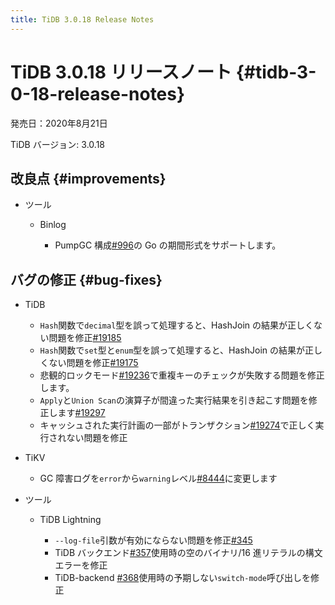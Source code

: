 ```yaml
---
title: TiDB 3.0.18 Release Notes
---
```


# TiDB 3.0.18 リリースノート {#tidb-3-0-18-release-notes}

発売日：2020年8月21日

TiDB バージョン: 3.0.18

## 改良点 {#improvements}

-   ツール

    -   Binlog

        -   PumpGC 構成[#996](https://github.com/pingcap/tidb-binlog/pull/996)の Go の期間形式をサポートします。

## バグの修正 {#bug-fixes}

-   TiDB

    -   `Hash`関数で`decimal`型を誤って処理すると、HashJoin の結果が正しくない問題を修正[#19185](https://github.com/pingcap/tidb/pull/19185)
    -   `Hash`関数で`set`型と`enum`型を誤って処理すると、HashJoin の結果が正しくない問題を修正[#19175](https://github.com/pingcap/tidb/pull/19175)
    -   悲観的ロックモード[#19236](https://github.com/pingcap/tidb/pull/19236)で重複キーのチェックが失敗する問題を修正します。
    -   `Apply`と`Union Scan`の演算子が間違った実行結果を引き起こす問題を修正します[#19297](https://github.com/pingcap/tidb/pull/19297)
    -   キャッシュされた実行計画の一部がトランザクション[#19274](https://github.com/pingcap/tidb/pull/19274)で正しく実行されない問題を修正

-   TiKV

    -   GC 障害ログを`error`から`warning`レベル[#8444](https://github.com/tikv/tikv/pull/8444)に変更します

-   ツール

    -   TiDB Lightning

        -   `--log-file`引数が有効にならない問題を修正[#345](https://github.com/pingcap/tidb-lightning/pull/345)
        -   TiDB バックエンド[#357](https://github.com/pingcap/tidb-lightning/pull/357)使用時の空のバイナリ/16 進リテラルの構文エラーを修正
        -   TiDB-backend [#368](https://github.com/pingcap/tidb-lightning/pull/368)使用時の予期しない`switch-mode`呼び出しを修正

